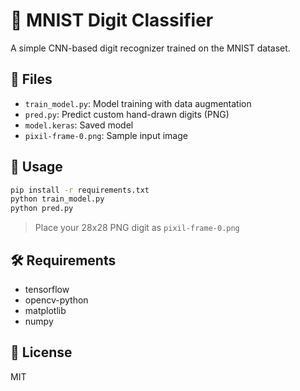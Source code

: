 
# 🧠 MNIST Digit Classifier

A simple CNN-based digit recognizer trained on the MNIST dataset.

## 📂 Files
- `train_model.py`: Model training with data augmentation
- `pred.py`: Predict custom hand-drawn digits (PNG)
- `model.keras`: Saved model
- `pixil-frame-0.png`: Sample input image

## 🚀 Usage

```bash
pip install -r requirements.txt
python train_model.py
python pred.py
```

> Place your 28x28 PNG digit as `pixil-frame-0.png`

## 🛠️ Requirements
- tensorflow
- opencv-python
- matplotlib
- numpy

## 📄 License
MIT
